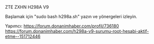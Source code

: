 ZTE ZXHN H298A V9

Başlamak için "sudo bash h298a.sh" yazın ve yönergeleri izleyin.

Yapımcı: https://forum.donanimhaber.com/profil/736180  
https://forum.donanimhaber.com/h298a-v9-surumu-root-hesabi-aktif-etme--151712446
